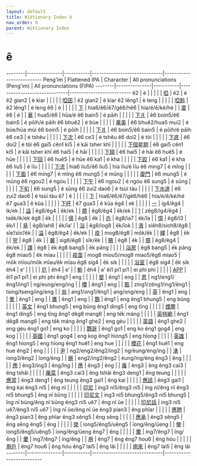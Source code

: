 ```yaml
---
layout: default
title: Wiktionary Index ê
nav_order: 6
parent: Wiktionary Index
---
```


# ê

--------|---------------|-----------|------------------------------|--------------------------
Peng'im | Flattened IPA | Character | All pronunciations (Peng'im) | All pronunciations (FIPA)
--------|---------------|-----------|------------------------------|--------------------------
ê2 | è | | |
| | [啞](https://en.wiktionary.org/wiki/啞) | ê2 | è
ê2 gian2 | è kìar | | |
| | [啞囝](https://en.wiktionary.org/wiki/啞囝) | ê2 gian2 | è kìar
ê2 lêng1 | è leng | | |
| | [啞鈴](https://en.wiktionary.org/wiki/啞鈴) | ê2 lêng1 | è leng
ê6 | é | | |
| | [下](https://en.wiktionary.org/wiki/下) | hia6/ê6/ê7/gê6/hê6 | hía/é/ě/ké/hé
| | [廈](https://en.wiktionary.org/wiki/廈) | ê6 | é
| | [華](https://en.wiktionary.org/wiki/華) | hua5/ê6 | hūa/é
ê6 bain5 | é pāih | | |
| | [下爿](https://en.wiktionary.org/wiki/下爿) | ê6 boin5/ê6 bain5 | é pōih/é pāih
ê6 bhuê2 | é bùe | | |
| | [華美](https://en.wiktionary.org/wiki/華美) | ê6 bhuê2/hua5 mui2 | é bùe/hūa mùi
ê6 boin5 | é pōih | | |
| | [下爿](https://en.wiktionary.org/wiki/下爿) | ê6 boin5/ê6 bain5 | é pōih/é pāih
ê6 ce3 | é tshěu | | |
| | [下次](https://en.wiktionary.org/wiki/下次) | ê6 ce3 | é tshěu
ê6 doi2 | é tòi | | |
| | [下底](https://en.wiktionary.org/wiki/下底) | ê6 doi2 | é tòi
ê6 gai5 cên1 ki5 | é kāi tsher khī | | |
| | [下個星期](https://en.wiktionary.org/wiki/下個星期) | ê6 gai5 cên1 ki5 | é kāi tsher khī
ê6 hai5 | é hāi | | |
| | [下頦](https://en.wiktionary.org/wiki/下頦) | ê6 hai5 | é hāi
ê6 huê5 | é hūe | | |
| | [下回](https://en.wiktionary.org/wiki/下回) | ê6 huê5 | é hūe
ê6 ka1 | é kha | | |
| | [下跤](https://en.wiktionary.org/wiki/下跤) | ê6 ka1 | é kha
ê6 liu5 | é līu | | |
| | [下流](https://en.wiktionary.org/wiki/下流) | hia6 liu5/ê6 liu5 | hía līu/é līu
ê6 ming7 | é mǐng | | |
| | [下面](https://en.wiktionary.org/wiki/下面) | ê6 ming7 | é mǐng
ê6 mung5 | é mūng | | |
| | [廈門](https://en.wiktionary.org/wiki/廈門) | ê6 mung5 | é mūng
ê6 ngou2 | é ngòu | | |
| | [下午](https://en.wiktionary.org/wiki/下午) | ê6 ngou2 | é ngòu
ê6 sung5 | é sūng | | |
| | [下旬](https://en.wiktionary.org/wiki/下旬) | ê6 sung5 | é sūng
ê6 zui2 dao6 | é tsùi táu | | |
| | [下水道](https://en.wiktionary.org/wiki/下水道) | ê6 zui2 dao6 | é tsùi táu
ê7 | ě | | |
| | [下](https://en.wiktionary.org/wiki/下) | hia6/ê6/ê7/gê6/hê6 | hía/é/ě/ké/hé
ê7 gua3 | ě kǔa | | |
| | [下旰](https://en.wiktionary.org/wiki/下旰) | ê7 gua3 | ě kǔa
êg4 | ek | | |
| | [一](https://en.wiktionary.org/wiki/一) | ig4/êg4 | ik/ek
| | [溢](https://en.wiktionary.org/wiki/溢) | êg8/êg4 | ēk/ek
| | [臆](https://en.wiktionary.org/wiki/臆) | êg8/êg4 | ēk/ek
| | [1](https://en.wiktionary.org/wiki/1) | zêg8/ig4/êg4 | tsēk/ik/ek
êg8 | ēk | | |
| | [億](https://en.wiktionary.org/wiki/億) | êg8 | ēk
| | [亦](https://en.wiktionary.org/wiki/亦) | êg8/ia7 | ēk/ǐa
| | [憶](https://en.wiktionary.org/wiki/憶) | êg8/i3 | ēk/ǐ
| | [易](https://en.wiktionary.org/wiki/易) | êg8/iah8 | ēk/īa’
| | [浴](https://en.wiktionary.org/wiki/浴) | êg8/iog8 | ēk/īok
| | [液](https://en.wiktionary.org/wiki/液) | siêh8/sioh8/êg8 | sīe’/sīo’/ēk
| | [溢](https://en.wiktionary.org/wiki/溢) | êg8/êg4 | ēk/ek
| | [疫](https://en.wiktionary.org/wiki/疫) | mog8/êg8 | mōk/ēk
| | [繹](https://en.wiktionary.org/wiki/繹) | êg8 | ēk
| | [翌](https://en.wiktionary.org/wiki/翌) | êg8 | ēk
| | [翼](https://en.wiktionary.org/wiki/翼) | sig8/êg8 | sīk/ēk
| | [腋](https://en.wiktionary.org/wiki/腋) | êg8 | ēk
| | [臆](https://en.wiktionary.org/wiki/臆) | êg8/êg4 | ēk/ek
| | [譯](https://en.wiktionary.org/wiki/譯) | êg8 | ēk
êg8 bang5 | ēk pāng | | |
| | [浴房](https://en.wiktionary.org/wiki/浴房) | êg8 bang5 | ēk pāng
êg8 miao5 | ēk mīau | | |
| | [疫苗](https://en.wiktionary.org/wiki/疫苗) | mog8 miou5/mog8 miao5/êg8 miao5 | mōk mīou/mōk mīau/ēk mīau
êg8 sig4 | ēk sik | | |
| | [浴室](https://en.wiktionary.org/wiki/浴室) | êg8 sig4 | ēk sik
êh4 | e’ | | |
| | [厄](https://en.wiktionary.org/wiki/厄) | êh4 | e’
| | [軛](https://en.wiktionary.org/wiki/軛) | êh4 | e’
êi1 pi1 pi1 | ei phi phi | | |
| | [APP](https://en.wiktionary.org/wiki/APP) | êi1 pi1 pi1 | ei phi phi
êng1 | eng | | |
| | [嬰](https://en.wiktionary.org/wiki/嬰) | êng1 | eng
| | [恩](https://en.wiktionary.org/wiki/恩) | ng1/eng1/êng1/ing1 | ng/eung/eng/ing
| | [櫻](https://en.wiktionary.org/wiki/櫻) | êng1 | eng
| | [甄](https://en.wiktionary.org/wiki/甄) | zing1/zêng1/ing1/êng1 | tsing/tseng/ing/eng
| | [翁](https://en.wiktionary.org/wiki/翁) | ang1/ong1/êng1 | ang/ong/eng
| | [英](https://en.wiktionary.org/wiki/英) | êng1 | eng
| | [鶯](https://en.wiktionary.org/wiki/鶯) | êng1 | eng
| | [鷹](https://en.wiktionary.org/wiki/鷹) | êng1 | eng
| | [鸚](https://en.wiktionary.org/wiki/鸚) | êng1 | eng
êng1 bhung5 | eng būng | | |
| | [英文](https://en.wiktionary.org/wiki/英文) | êng1 bhung5 | eng būng
êng1 ding5 | eng tīng | | |
| | [煙塵](https://en.wiktionary.org/wiki/煙塵) | êng1 ding5 | eng tīng
êng1 dêg8 mang6 | eng tēk máng | | |
| | [英特網](https://en.wiktionary.org/wiki/英特網) | êng1 dêg8 mang6 | eng tēk máng
êng1 ghe2 | eng gèu | | |
| | [英語](https://en.wiktionary.org/wiki/英語) | êng1 ghe2 | eng gèu
êng1 go1 | eng ko | | |
| | [鸚哥](https://en.wiktionary.org/wiki/鸚哥) | êng1 go1 | eng ko
êng1 gog4 | eng kog | | |
| | [英國](https://en.wiktionary.org/wiki/英國) | êng1 gog4 | eng kog
êng1 hiong5 | eng hīong | | |
| | [英雄](https://en.wiktionary.org/wiki/英雄) | êng1 hiong5 | eng hīong
êng1 huê1 | eng hue | | |
| | [櫻花](https://en.wiktionary.org/wiki/櫻花) | êng1 huê1 | eng hue
êng2 | èng | | |
| | [尹](https://en.wiktionary.org/wiki/尹) | ng2/eng2/êng2/ing2 | ǹg/èung/èng/ìng
| | [湧](https://en.wiktionary.org/wiki/湧) | iong3/êng2 | ǐong/èng
| | [癮](https://en.wiktionary.org/wiki/癮) | eng2/ing2/êng2 | èung/ìng/èng
êng3 | ěng | | |
| | [應](https://en.wiktionary.org/wiki/應) | êng3/ing3 | ěng/ǐng
| | [應](https://en.wiktionary.org/wiki/應) | êng3 | ěng
| | [蕹](https://en.wiktionary.org/wiki/蕹) | êng3 | ěng
êng3 cai3 | ěng tshǎi | | |
| | [蕹菜](https://en.wiktionary.org/wiki/蕹菜) | êng3 cai3 | ěng tshǎi
êng3 deng1 | ěng teung | | |
| | [應當](https://en.wiktionary.org/wiki/應當) | êng3 deng1 | ěng teung
êng3 gai1 | ěng kai | | |
| | [應該](https://en.wiktionary.org/wiki/應該) | êng3 gai1 | ěng kai
êng3 ni5 | ěng nī | | |
| | [印尼](https://en.wiktionary.org/wiki/印尼) | ing3 ni5/êng3 ni5 | ǐng nī/ěng nī
êng3 ni5 bhung5 | ěng nī būng | | |
| | [印尼文](https://en.wiktionary.org/wiki/印尼文) | ing3 ni5 bhung5/êng3 ni5 bhung5 | ǐng nī būng/ěng nī būng
êng3 ni5 uê7 | ěng nī ǔe | | |
| | [印尼話](https://en.wiktionary.org/wiki/印尼話) | ing3 ni5 uê7/êng3 ni5 uê7 | ǐng nī ǔe/ěng nī ǔe
êng3 pian3 | ěng phǐar | | |
| | [應聘](https://en.wiktionary.org/wiki/應聘) | êng3 pian3 | ěng phǐar
êng3 sêng5 | ěng sēng | | |
| | [應承](https://en.wiktionary.org/wiki/應承) | êng3 sêng5 | ěng sēng
êng5 | ēng | | |
| | [滎](https://en.wiktionary.org/wiki/滎) | iong5/êng5/uêng5 | īong/ēng/ūeng
| | [鎣](https://en.wiktionary.org/wiki/鎣) | iong5/êng5/uêng5 | īong/ēng/ūeng
êng7 | ěng | | |
| | [暈](https://en.wiktionary.org/wiki/暈) | ing7/êng7 | ǐng/ěng
| | [暈](https://en.wiktionary.org/wiki/暈) | ing7/êng7 | ǐng/ěng
| | [用](https://en.wiktionary.org/wiki/用) | êng7 | ěng
êng7 hou6 | ěng hóu | | |
| | [用戶](https://en.wiktionary.org/wiki/用戶) | êng7 hou6 | ěng hóu
êng7 lai5 | ěng lāi | | |
| | [用來](https://en.wiktionary.org/wiki/用來) | êng7 lai5 | ěng lāi
--------|---------------|-----------|------------------------------|--------------------------
